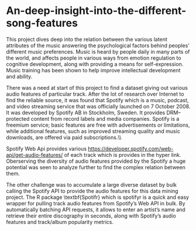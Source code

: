 # An-deep-insight-into-the-different-song-features
This project dives deep into the relation between the various latent attributes of the music answering the psychological factors behind peoples' different music preferences. Music is heard by people daily in many parts of the world, and affects people in various ways from emotion regulation to cognitive development, along with providing a means for self-expression. Music training has been shown to help improve intellectual development and ability.

There was a need at start of this project to find a dataset giving out various audio features of particular track. After the lot of research over Internet to find the reliable source, it was found that Spotify which is a music, podcast, and video streaming service that was officially launched on 7 October 2008. It was developed by Spotify AB in Stockholm, Sweden. It provides DRM–protected content from record labels and media companies. Spotify is a freemium service; basic features are free with advertisements or limitations, while additional features, such as improved streaming quality and music downloads, are offered via paid subscriptions.\\\\

Spotify Web Api provides various https://developer.spotify.com/web-api/get-audio-features/ of each track which is provides in the hyper link. Oberserving the diversity of audio features provided by the Spotify a huge potential was seen to analyze further to find the complex relation between them.

The other challenge was to accumulate a large diverse dataset by bulk calling the Spotify API to provide the audio features for this data mining project. The R package \textbf{Spotifr} which is spotifyr is a quick and easy wrapper for pulling track audio features from Spotify’s Web API in bulk. By automatically batching API requests, it allows to enter an artist’s name and retrieve their entire discography in seconds, along with Spotify’s audio features and track/album popularity metrics.
